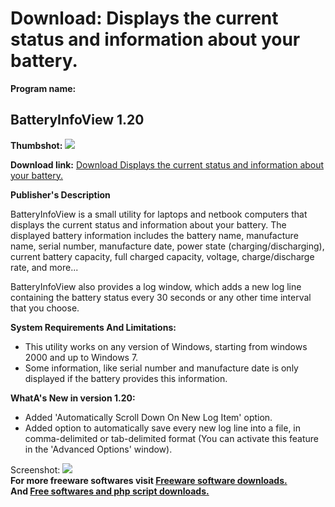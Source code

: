 # Download: Displays the current status and information about your battery.

**Program name:**

## BatteryInfoView 1.20

  
**Thumbshot:** ![](http://www.freewarefiles.com/screenshot/batteryinfoview_md.jpg)   
  
**Download link:** [Download Displays the current status and information about your battery.](http://freesoftwares.boysofts.com/BatteryInfoView_program_69449.html)  
  


**Publisher's Description**  
  


BatteryInfoView is a small utility for laptops and netbook computers that displays the current status and information about your battery. The displayed battery information includes the battery name, manufacture name, serial number, manufacture date, power state (charging/discharging), current battery capacity, full charged capacity, voltage, charge/discharge rate, and more... 

BatteryInfoView also provides a log window, which adds a new log line containing the battery status every 30 seconds or any other time interval that you choose.

**System Requirements And Limitations:**

  * This utility works on any version of Windows, starting from windows 2000 and up to Windows 7. 
  * Some information, like serial number and manufacture date is only displayed if the battery provides this information. 

**WhatA's New in version 1.20:**

  * Added 'Automatically Scroll Down On New Log Item' option. 
  * Added option to automatically save every new log line into a file, in comma-delimited or tab-delimited format (You can activate this feature in the 'Advanced Options' window). 

  
  
Screenshot: ![](http://www.freewarefiles.com/screenshot/batteryinfoview.jpg)   
**For more freeware softwares visit [Freeware software downloads.](http://freesoftwares.boysofts.com/)**   
**And [Free softwares and php script downloads.](http://www.boysofts.com/)**

